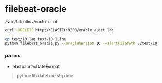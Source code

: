 # filebeat-oracle

```
/var/lib/dbus/machine-id
```


```sh
curl -XDELETE http://ELASTIC:9200/oracle_alert_log

cp test/10.log test/10.1.log
python filebeat_oracle.py --oracleVersion 10 --alertFilePath ./test/10.log --elasticHost elastic --elasticPort 9200 --elasticIndexDateFormat "%Y"
```

### parms
- elasticIndexDateFormat
> python lib datetime.strptime
